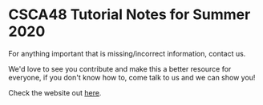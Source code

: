 # CSCA48 Tutorial Notes for Summer 2020

For anything important that is missing/incorrect information, contact us.

We'd love to see you contribute and make this a better resource for everyone, if you don't know how to, come talk to us and we can show you!

Check the website out [here](http://mustafaquraish.github.io/A48S20).
